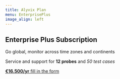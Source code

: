 ```yaml
---
title: Alyvix Plan
menu: EnterprisePlus
image_align: left
---
```


## **Enterprise Plus** Subscription

Go global, monitor across time zones and continents

Service and support for **12 probes** and *50 test cases*

[**€16.500/yr** fill in the form](..\_subscription_enterprise_plus\contact_us?classes=btn,btn-primary,btn-lg)

